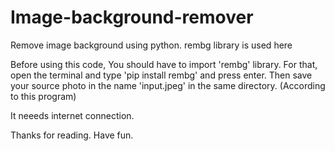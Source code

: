# Image-background-remover
Remove image background using python. rembg library is used here

Before using this code, You should have to import 'rembg' library. For that, open the terminal and type 'pip install rembg' and press enter.
Then save your source photo in the name 'input.jpeg' in the same directory. (According to this program)


It neeeds internet connection.

Thanks for reading. Have fun.
